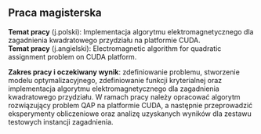 ## Praca magisterska

**Temat pracy** (j.polski): Implementacja algorytmu elektromagnetycznego dla zagadnienia kwadratowego przydziału na platformie CUDA.    
**Temat pracy** (j.angielski): 	Electromagnetic algorithm for quadratic assignment problem on CUDA  platform.

**Zakres pracy i oczekiwany wynik**: zdefiniowanie problemu, stworzenie modelu optymalizacyjnego, zdefiniowanie funkcji kryterialnej  oraz implementacja algorytmu elektromagnetycznego dla zagadnienia kwadratowego przydziału. W ramach pracy należy opracować algorytm rozwiązujący problem QAP na platformie CUDA, a następnie  przeprowadzić eksperymenty obliczeniowe oraz analizę uzyskanych wyników dla zestawu testowych instancji zagadnienia.


